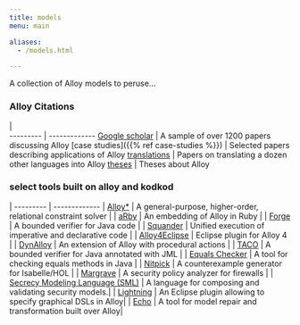 ```yaml
---
title: models
menu: main

aliases:
  - /models.html

---
```


A collection of Alloy models to peruse...

<!--more-->

### Alloy Citations

   |     
 --------- | ------------- 
 [Google scholar](http://scholar.google.com/scholar?q=alloy+language+OR+model+-hysteresis+-metal+-steel+-thermal+-titanium+-surface+-magnetic+-weld+-anneal&hl=en&num=100&as_sdt=1,22&as_ylo=1997&as_subj=eng) | A sample of over 1200 papers discussing Alloy
 [case studies]({{% ref case-studies %}}) | Selected papers describing applications of Alloy 
 [translations](citations/language-translations.html) | Papers on translating a dozen other languages into Alloy 
 [theses](citations/theses.html) | Theses about Alloy 


### select tools built on alloy and kodkod

   |
 --------- | ------------- 
| [Alloy*](http://alloy.mit.edu/alloy/hola/) | A general-purpose, higher-order, relational constraint solver |
| [aRby](http://people.csail.mit.edu/aleks/website/arby/) | An embedding of Alloy in Ruby |
| [Forge](http://sdg.csail.mit.edu/forge/) | A bounded verifier for Java code |
| [Squander](http://people.csail.mit.edu/aleks/squander) | Unified execution of imperative and declarative code |
| [Alloy4Eclipse](http://code.google.com/p/alloy4eclipse) | Eclipse plugin for Alloy 4 |
| [DynAlloy](http://www.dc.uba.ar/inv/grupos/rfm_folder/dynalloy) | An extension of Alloy with procedural actions |
| [TACO](http://www.dc.uba.ar/inv/grupos/rfm_folder/TACO) | A bounded verifier for Java annotated with JML |
| [Equals Checker](http://eqchecker.sourceforge.net/) | A tool for checking equals methods in Java |
| [Nitpick](http://www4.in.tum.de/~blanchet/nitpick.html) | A counterexample generator for Isabelle/HOL |
| [Margrave](http://www.margrave-tool.org/) | A security policy analyzer for firewalls |
| [Secrecy Modeling Language (SML)](http://www.site.uottawa.ca/~whassan/public_html.old/Languages/index.html) | A language for composing and validating security models.|
| [Lightning](http://lightning.gforge.uni.lu) | An Eclipse plugin allowing to specify graphical DSLs in Alloy|
| [Echo](http://haslab.github.io/echo/) | A tool for model repair and transformation built over Alloy|

